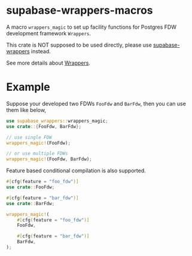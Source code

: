 # supabase-wrappers-macros

A macro `wrappers_magic` to set up facility functions for Postgres FDW
development framework `Wrappers`.

This crate is NOT supposed to be used directly, please use [supabase-wrappers](https://github.com/supabase/wrappers/tree/main/supabase-wrappers) instead.

See more details about [Wrappers](https://github.com/supabase/wrappers).

# Example

Suppose your developed two FDWs `FooFdw` and `BarFdw`, then you can use them
like below,

```rust
use supabase_wrappers::wrappers_magic;
use crate::{FooFdw, BarFdw};

// use single FDW
wrappers_magic!(FooFdw);

// or use multiple FDWs
wrappers_magic!(FooFdw, BarFdw);
```

Feature based conditional compilation is also supported.

```rust
#[cfg(feature = "foo_fdw")]
use crate::FooFdw;

#[cfg(feature = "bar_fdw")]
use crate::BarFdw;

wrappers_magic!(
    #[cfg(feature = "foo_fdw")]
    FooFdw,

    #[cfg(feature = "bar_fdw")]
    BarFdw,
);
```

